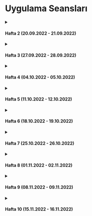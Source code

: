 # Uygulama Seansları

<details>
<summary>

#### Hafta 2 (20.09.2022 - 21.09.2022)

</summary>

* Değişkenlerin Kapsamı
* Kontrol Yapıları
* Döngüler

##### Sorular: [Hafta 2][Week2Questions] 

</details>

<details>
<summary>

#### Hafta 3 (27.09.2022 - 28.09.2022)

</summary>

* Kontrol Yapıları
* Döngüler

##### Sorular: [Hafta 3][Week3Questions] 

</details>

<details>
<summary>

#### Hafta 4 (04.10.2022 - 05.10.2022)

</summary>

* Kontrol Yapıları
* Döngüler
* Fonksiyonlar

##### Sorular: [Hafta 4][Week4Questions] 

</details>

<details>
<summary>

#### Hafta 5 (11.10.2022 - 12.10.2022)

</summary>

* Fonksiyonlar
* Lambda fonksiyonlar
* Listeler

##### Sorular: [Hafta 5][Week5Questions] 

</details>

<details>
<summary>

#### Hafta 6 (18.10.2022 - 19.10.2022)

</summary>

* Dictionary
* Set

##### Sorular: [Hafta 6][Week6Questions] 

</details>

<details>
<summary>

#### Hafta 7 (25.10.2022 - 26.10.2022)

</summary>

* Dosya İşlemleri

##### Sorular: [Hafta 7][Week7Questions] 

</details>

<details>
<summary>

#### Hafta 8 (01.11.2022 - 02.11.2022)

</summary>

* OOP

##### Sorular: [Hafta 8][Week8Questions] 

</details>

<details>
<summary>

#### Hafta 9 (08.11.2022 - 09.11.2022)

</summary>

* pandas

##### Sorular: [Hafta 9][Week9Questions] 

</details>

<details>
<summary>

#### Hafta 10 (15.11.2022 - 16.11.2022)

</summary>

* text operations

##### Sorular: [Hafta 10][Week10Questions] 

</details>

[Week2Questions]: Hafta2/hafta_2_sorular.ipynb
[Week3Questions]: Hafta3/hafta_3_sorular.ipynb
[Week4Questions]: Hafta4/hafta_4_sorular.ipynb
[Week5Questions]: Hafta5/hafta_5_sorular.ipynb
[Week6Questions]: Hafta6/hafta_6_sorular.ipynb
[Week7Questions]: Hafta7/hafta_7_sorular.ipynb
[Week8Questions]: Hafta8/hafta_8_sorular.ipynb
[Week9Questions]: Hafta9/
[Week10Questions]: Hafta10/
